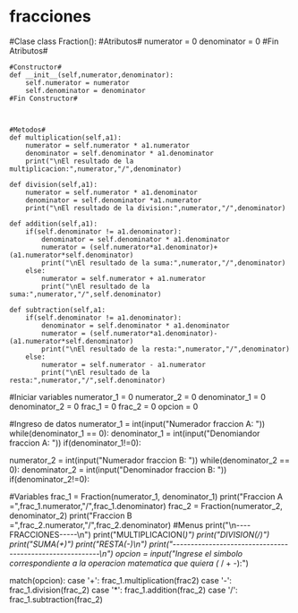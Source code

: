 # fracciones
#Clase
class Fraction():
    #Atributos#
    numerator = 0
    denominator = 0
    #Fin Atributos#

    #Constructor#
    def __init__(self,numerator,denominator):
        self.numerator = numerator
        self.denominator = denominator
    #Fin Constructor#



    #Metodos#
    def multiplication(self,a1):
        numerator = self.numerator * a1.numerator
        denominator = self.denominator * a1.denominator
        print("\nEl resultado de la multiplicacion:",numerator,"/",denominator)

    def division(self,a1):
        numerator = self.numerator * a1.denominator
        denominator = self.denominator *a1.numerator
        print("\nEl resultado de la division:",numerator,"/",denominator)

    def addition(self,a1):
        if(self.denominator != a1.denominator):
            denominator = self.denominator * a1.denominator
            numerator = (self.numerator*a1.denominator)+(a1.numerator*self.denominator)
            print("\nEl resultado de la suma:",numerator,"/",denominator)
        else:
            numerator = self.numerator + a1.numerator
            print("\nEl resultado de la suma:",numerator,"/",self.denominator)

    def subtraction(self,a1:
        if(self.denominator != a1.denominator):
            denominator = self.denominator * a1.denominator
            numerator = (self.numerator*a1.denominator)-(a1.numerator*self.denominator)
            print("\nEl resultado de la resta:",numerator,"/",denominator)
        else:
            numerator = self.numerator - a1.numerator
            print("\nEl resultado de la resta:",numerator,"/",self.denominator)

#Iniciar variables
numerator_1 = 0
numerator_2 = 0
denominator_1 = 0
denominator_2 = 0
frac_1 = 0
frac_2 = 0
opcion = 0



#Ingreso de datos
numerator_1 = int(input("Numerador fraccion A: "))
while(denominator_1 == 0):
    denominator_1 = int(input("Denomiandor fraccion A: "))
    if(denominator_1!=0):
    
numerator_2 = int(input("Numerador fraccion B: "))
while(denominator_2 == 0):
    denominator_2 = int(input("Denominador fraccion B: "))
    if(denominator_2!=0):

#Variables
frac_1 = Fraction(numerator_1, denominator_1)
print("Fraccion A =",frac_1.numerator,"/",frac_1.denominator)
frac_2 = Fraction(numerator_2, denominator_2)
print("Fraccion B =",frac_2.numerator,"/",frac_2.denominator)
#Menus
print("\n----FRACCIONES-----\n")
print("MULTIPLICACION(*)")
print("DIVISION(/)")
print("SUMA(+)")
print("RESTA(-)\n")
print("---------------------------------------------------------\n")
opcion = input("Ingrese el simbolo correspondiente a la operacion matematica que quiera (* / + -):")

match(opcion):
    case '+':
        frac_1.multiplication(frac2)
    case '-':
        frac_1.division(frac_2)
    case '*':
        frac_1.addition(frac_2)
    case '/':
        frac_1.subtraction(frac_2)

